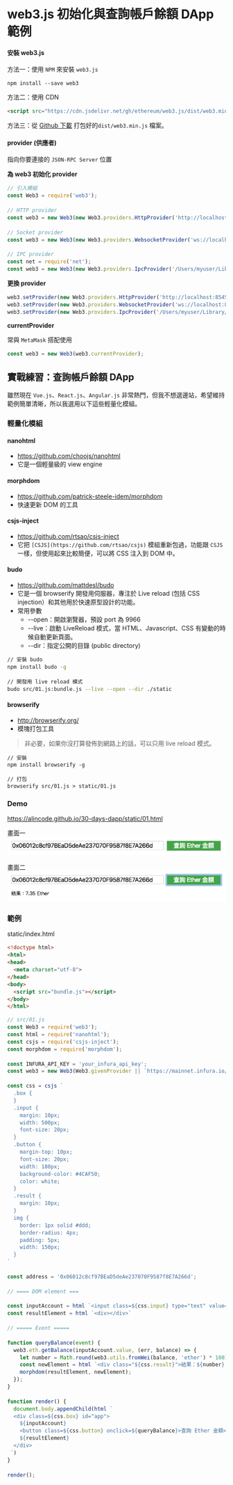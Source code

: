 # web3.js 初始化與查詢帳戶餘額 DApp 範例

#### 安裝 web3.js

方法一：使用 `NPM` 來安裝 `web3.js`

```
npm install --save web3
```

方法二：使用 CDN

```html
<script src="https://cdn.jsdelivr.net/gh/ethereum/web3.js/dist/web3.min.js"></script>
```

方法三：從 [Github 下載](https://github.com/ethereum/web3.js) 打包好的`dist/web3.min.js` 檔案。

#### provider (供應者)

指向你要連接的 `JSON-RPC Server` 位置

**為 web3 初始化 provider**

```js
// 引入模組
const Web3 = require('web3');

// HTTP provider
const web3 = new Web3(new Web3.providers.HttpProvider('http://localhost:8545'));

// Socket provider
const web3 = new Web3(new Web3.providers.WebsocketProvider('ws://localhost:8546'));

// IPC provider
const net = require('net');
const web3 = new Web3(new Web3.providers.IpcProvider('/Users/myuser/Library/Ethereum/geth.ipc', net));
```

**更換 provider**

```js
web3.setProvider(new Web3.providers.HttpProvider('http://localhost:8545'));
web3.setProvider(new Web3.providers.WebsocketProvider('ws://localhost:8546'));
web3.setProvider(new Web3.providers.IpcProvider('/Users/myuser/Library/Ethereum/geth.ipc', net));
```

**currentProvider**

常與 `MetaMask` 搭配使用

```js
const web3 = new Web3(web3.currentProvider);
```

<!-- TODO: web3.givenProvider -->

## 實戰練習：查詢帳戶餘額 DApp

雖然現在 `Vue.js`、`React.js`、`Angular.js` 非常熱門，但我不想選邊站，希望維持範例簡單清晰，所以我選用以下這些輕量化模組。

### 輕量化模組

#### nanohtml

* <https://github.com/choojs/nanohtml>
* 它是一個輕量級的 view engine

#### morphdom

* <https://github.com/patrick-steele-idem/morphdom>
* 快速更新 DOM 的工具

#### csjs-inject

* <https://github.com/rtsao/csjs-inject>
* 它把 `[CSJS](https://github.com/rtsao/csjs)` 模組重新包過，功能跟 `CSJS` 一樣，但使用起來比較簡便，可以將 CSS 注入到 DOM 中。

#### budo

* <https://github.com/mattdesl/budo>
* 它是一個 browserify 開發用伺服器，專注於 Live reload (包括 CSS injection）和其他用於快速原型設計的功能。
* 常用參數
  * --open：開啟瀏覽器，預設 port 為 9966
  * --live：啟動 LiveReload 模式，當 HTML、Javascript、CSS 有變動的時候自動更新頁面。
  * --dir：指定公開的目錄 (public directory)

```sh
// 安裝 budo
npm install budo -g

// 開發用 live reload 模式
budo src/01.js:bundle.js --live --open --dir ./static
```

#### browserify

* <http://browserify.org/>
* 模塊打包工具

> 非必要，如果你沒打算發佈到網路上的話，可以只用 live reload 模式。

```
// 安裝 
npm install browserify -g

// 打包
browserify src/01.js > static/01.js
```

### Demo

<https://alincode.github.io/30-days-dapp/static/01.html>

畫面一
![](assets/04_demo_before.png)

畫面二
![](assets/04_demo_after.png)

### 範例

static/index.html

```html
<!doctype html>
<html>
<head>
  <meta charset="utf-8">
</head>
<body>
  <script src="bundle.js"></script>
</body>
</html>
```

```js
// src/01.js
const Web3 = require('web3');
const html = require('nanohtml');
const csjs = require('csjs-inject');
const morphdom = require('morphdom');

const INFURA_API_KEY = 'your_infura_api_key';
const web3 = new Web3(Web3.givenProvider || `https://mainnet.infura.io/v3/${INFURA_API_KEY}`);

const css = csjs `
  .box {
  }
  .input {
    margin: 10px;
    width: 500px;
    font-size: 20px;
  }
  .button {
    margin-top: 10px;
    font-size: 20px;
    width: 180px;
    background-color: #4CAF50;
    color: white;
  }
  .result {
    margin: 10px;
  }
  img {
    border: 1px solid #ddd;
    border-radius: 4px;
    padding: 5px;
    width: 150px;
  }
`

const address = '0x06012c8cf97BEaD5deAe237070F9587f8E7A266d';

// ==== DOM element ===

const inputAccount = html `<input class=${css.input} type="text" value=${address} placeholder="輸入你要查詢的帳戶"/>`;
const resultElement = html `<div></div>`

// ===== Event =====

function queryBalance(event) {
  web3.eth.getBalance(inputAccount.value, (err, balance) => {
    let number = Math.round(web3.utils.fromWei(balance, 'ether') * 100) / 100;
    const newElement = html `<div class="${css.result}">結果：${number} Ether</div>`
    morphdom(resultElement, newElement);
  });
}

function render() {
  document.body.appendChild(html `
  <div class=${css.box} id="app">
    ${inputAccount}
    <button class=${css.button} onclick=${queryBalance}>查詢 Ether 金額</button>
    ${resultElement}
  </div>
 `)
}

render();
```